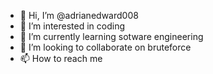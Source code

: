 - 👋 Hi, I’m @adrianedward008
- 👀 I’m interested in coding
- 🌱 I’m currently learning sotware engineering
- 💞️ I’m looking to collaborate on bruteforce
- 📫 How to reach me 

<!---
adrianedward008/adrianedward008 is a ✨ special ✨ repository because its `README.md` (this file) appears on your GitHub profile.
You can click the Preview link to take a look at your changes.
--->
